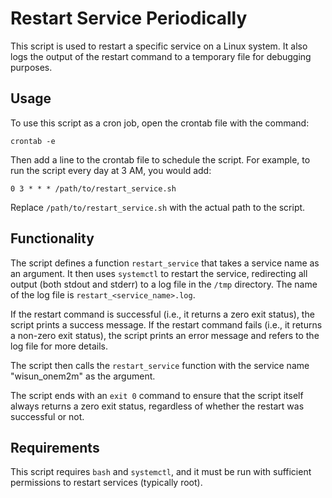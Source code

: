 # Restart Service Periodically

This script is used to restart a specific service on a Linux system. It also logs the output of the restart command to a temporary file for debugging purposes.

## Usage

To use this script as a cron job, open the crontab file with the command:

```shellscript
crontab -e
```

Then add a line to the crontab file to schedule the script. For example, to run the script every day at 3 AM, you would add:

```shellscript
0 3 * * * /path/to/restart_service.sh
```

Replace `/path/to/restart_service.sh` with the actual path to the script.

## Functionality

The script defines a function `restart_service` that takes a service name as an argument. It then uses `systemctl` to restart the service, redirecting all output (both stdout and stderr) to a log file in the `/tmp` directory. The name of the log file is `restart_<service_name>.log`.

If the restart command is successful (i.e., it returns a zero exit status), the script prints a success message. If the restart command fails (i.e., it returns a non-zero exit status), the script prints an error message and refers to the log file for more details.

The script then calls the `restart_service` function with the service name "wisun_onem2m" as the argument.

The script ends with an `exit 0` command to ensure that the script itself always returns a zero exit status, regardless of whether the restart was successful or not.

## Requirements

This script requires `bash` and `systemctl`, and it must be run with sufficient permissions to restart services (typically root).